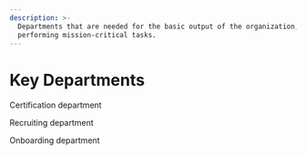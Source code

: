 ```yaml
---
description: >-
  Departments that are needed for the basic output of the organization,
  performing mission-critical tasks.
---
```


# Key Departments

Certification department

Recruiting department

Onboarding department


